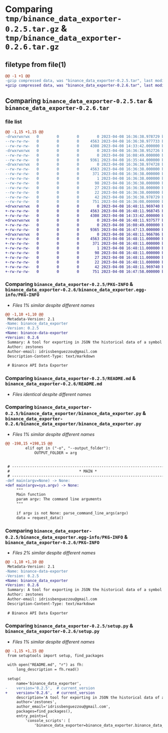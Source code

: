 # Comparing `tmp/binance_data_exporter-0.2.5.tar.gz` & `tmp/binance_data_exporter-0.2.6.tar.gz`

## filetype from file(1)

```diff
@@ -1 +1 @@
-gzip compressed data, was "binance_data_exporter-0.2.5.tar", last modified: Sat Apr  8 16:36:38 2023, max compression
+gzip compressed data, was "binance_data_exporter-0.2.6.tar", last modified: Sat Apr  8 16:48:11 2023, max compression
```

## Comparing `binance_data_exporter-0.2.5.tar` & `binance_data_exporter-0.2.6.tar`

### file list

```diff
@@ -1,15 +1,15 @@
-drwxrwxrwx   0        0        0        0 2023-04-08 16:36:38.978729 binance_data_exporter-0.2.5/
--rw-rw-rw-   0        0        0     4563 2023-04-08 16:36:38.977733 binance_data_exporter-0.2.5/PKG-INFO
--rw-rw-rw-   0        0        0     4308 2023-04-08 14:33:42.000000 binance_data_exporter-0.2.5/README.md
-drwxrwxrwx   0        0        0        0 2023-04-08 16:36:38.952726 binance_data_exporter-0.2.5/binance_data_exporter/
--rw-rw-rw-   0        0        0        0 2023-04-08 16:08:49.000000 binance_data_exporter-0.2.5/binance_data_exporter/__init__.py
--rw-rw-rw-   0        0        0     9361 2023-04-08 16:35:44.000000 binance_data_exporter-0.2.5/binance_data_exporter/binance_data_exporter.py
-drwxrwxrwx   0        0        0        0 2023-04-08 16:36:38.974728 binance_data_exporter-0.2.5/binance_data_exporter.egg-info/
--rw-rw-rw-   0        0        0     4563 2023-04-08 16:36:38.000000 binance_data_exporter-0.2.5/binance_data_exporter.egg-info/PKG-INFO
--rw-rw-rw-   0        0        0      371 2023-04-08 16:36:38.000000 binance_data_exporter-0.2.5/binance_data_exporter.egg-info/SOURCES.txt
--rw-rw-rw-   0        0        0        1 2023-04-08 16:36:38.000000 binance_data_exporter-0.2.5/binance_data_exporter.egg-info/dependency_links.txt
--rw-rw-rw-   0        0        0       98 2023-04-08 16:36:38.000000 binance_data_exporter-0.2.5/binance_data_exporter.egg-info/entry_points.txt
--rw-rw-rw-   0        0        0       27 2023-04-08 16:36:38.000000 binance_data_exporter-0.2.5/binance_data_exporter.egg-info/requires.txt
--rw-rw-rw-   0        0        0       22 2023-04-08 16:36:38.000000 binance_data_exporter-0.2.5/binance_data_exporter.egg-info/top_level.txt
--rw-rw-rw-   0        0        0       42 2023-04-08 16:36:38.978729 binance_data_exporter-0.2.5/setup.cfg
--rw-rw-rw-   0        0        0      751 2023-04-08 16:36:08.000000 binance_data_exporter-0.2.5/setup.py
+drwxrwxrwx   0        0        0        0 2023-04-08 16:48:11.969740 binance_data_exporter-0.2.6/
+-rw-rw-rw-   0        0        0     4563 2023-04-08 16:48:11.968745 binance_data_exporter-0.2.6/PKG-INFO
+-rw-rw-rw-   0        0        0     4308 2023-04-08 14:33:42.000000 binance_data_exporter-0.2.6/README.md
+drwxrwxrwx   0        0        0        0 2023-04-08 16:48:11.937577 binance_data_exporter-0.2.6/binance_data_exporter/
+-rw-rw-rw-   0        0        0        0 2023-04-08 16:08:49.000000 binance_data_exporter-0.2.6/binance_data_exporter/__init__.py
+-rw-rw-rw-   0        0        0     9365 2023-04-08 16:47:13.000000 binance_data_exporter-0.2.6/binance_data_exporter/binance_data_exporter.py
+drwxrwxrwx   0        0        0        0 2023-04-08 16:48:11.966786 binance_data_exporter-0.2.6/binance_data_exporter.egg-info/
+-rw-rw-rw-   0        0        0     4563 2023-04-08 16:48:11.000000 binance_data_exporter-0.2.6/binance_data_exporter.egg-info/PKG-INFO
+-rw-rw-rw-   0        0        0      371 2023-04-08 16:48:11.000000 binance_data_exporter-0.2.6/binance_data_exporter.egg-info/SOURCES.txt
+-rw-rw-rw-   0        0        0        1 2023-04-08 16:48:11.000000 binance_data_exporter-0.2.6/binance_data_exporter.egg-info/dependency_links.txt
+-rw-rw-rw-   0        0        0       98 2023-04-08 16:48:11.000000 binance_data_exporter-0.2.6/binance_data_exporter.egg-info/entry_points.txt
+-rw-rw-rw-   0        0        0       27 2023-04-08 16:48:11.000000 binance_data_exporter-0.2.6/binance_data_exporter.egg-info/requires.txt
+-rw-rw-rw-   0        0        0       22 2023-04-08 16:48:11.000000 binance_data_exporter-0.2.6/binance_data_exporter.egg-info/top_level.txt
+-rw-rw-rw-   0        0        0       42 2023-04-08 16:48:11.969740 binance_data_exporter-0.2.6/setup.cfg
+-rw-rw-rw-   0        0        0      751 2023-04-08 16:47:58.000000 binance_data_exporter-0.2.6/setup.py
```

### Comparing `binance_data_exporter-0.2.5/PKG-INFO` & `binance_data_exporter-0.2.6/binance_data_exporter.egg-info/PKG-INFO`

 * *Files 1% similar despite different names*

```diff
@@ -1,10 +1,10 @@
 Metadata-Version: 2.1
-Name: binance_data_exporter
-Version: 0.2.5
+Name: binance-data-exporter
+Version: 0.2.6
 Summary: A tool for exporting in JSON the historical data of a symbol from Binance
 Author: zestones
 Author-email: idrissbenguezzou@gmail.com
 Description-Content-Type: text/markdown
 
 # Binance API Data Exporter
```

### Comparing `binance_data_exporter-0.2.5/README.md` & `binance_data_exporter-0.2.6/README.md`

 * *Files identical despite different names*

### Comparing `binance_data_exporter-0.2.5/binance_data_exporter/binance_data_exporter.py` & `binance_data_exporter-0.2.6/binance_data_exporter/binance_data_exporter.py`

 * *Files 1% similar despite different names*

```diff
@@ -198,15 +198,15 @@
         elif opt in ("-o", "--output_folder"):
             OUTPUT_FOLDER = arg
 
 
 # ------------------------------------------------------------------------------ #
 #                               * MAIN *                                         #
 # ------------------------------------------------------------------------------ #
-def main(argv=None) -> None:
+def main(argv=sys.argv) -> None:
     """
     Main function
     param argv: The command line arguments
     """
     
     if argv is not None: parse_command_line_args(argv)
     data = request_data()
```

### Comparing `binance_data_exporter-0.2.5/binance_data_exporter.egg-info/PKG-INFO` & `binance_data_exporter-0.2.6/PKG-INFO`

 * *Files 2% similar despite different names*

```diff
@@ -1,10 +1,10 @@
 Metadata-Version: 2.1
-Name: binance-data-exporter
-Version: 0.2.5
+Name: binance_data_exporter
+Version: 0.2.6
 Summary: A tool for exporting in JSON the historical data of a symbol from Binance
 Author: zestones
 Author-email: idrissbenguezzou@gmail.com
 Description-Content-Type: text/markdown
 
 # Binance API Data Exporter
```

### Comparing `binance_data_exporter-0.2.5/setup.py` & `binance_data_exporter-0.2.6/setup.py`

 * *Files 1% similar despite different names*

```diff
@@ -1,15 +1,15 @@
 from setuptools import setup, find_packages
 
 with open("README.md", "r") as fh:
     long_description = fh.read()
 
 setup(
     name='binance_data_exporter',
-    version='0.2.5',  # current_version
+    version='0.2.6',  # current_version
     description='A tool for exporting in JSON the historical data of a symbol from Binance',
     author='zestones',
     author_email='idrissbenguezzou@gmail.com',
     packages=find_packages(),
     entry_points={
         'console_scripts': [
             'binance_data_exporter=binance_data_exporter.binance_data_exporter:main [argv]'
```

